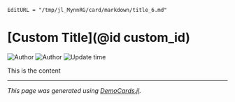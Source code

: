 ```@meta
EditURL = "/tmp/jl_MynnRG/card/markdown/title_6.md"
```

# [Custom Title](@id custom_id)
![Author](https://img.shields.io/badge/Author-Jane%20Doe-blue) ![Author](https://img.shields.io/badge/Author-John%20Roe-blue) ![Update time](https://img.shields.io/date/1580428800)


This is the content


---

*This page was generated using [DemoCards.jl](https://github.com/JuliaDocs/DemoCards.jl).*


